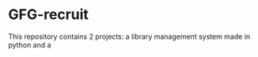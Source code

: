 # GFG-recruit
This repository contains 2 projects: a library management system made in python and a 
